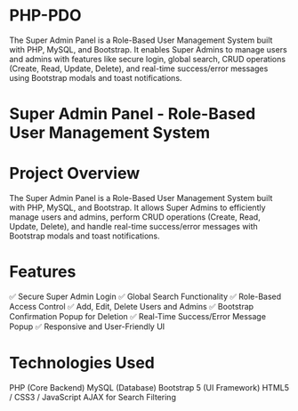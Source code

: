 # PHP-PDO
The Super Admin Panel is a Role-Based User Management System built with PHP, MySQL, and Bootstrap. It enables Super Admins to manage users and admins with features like secure login, global search, CRUD operations (Create, Read, Update, Delete), and real-time success/error messages using Bootstrap modals and toast notifications.

# Super Admin Panel - Role-Based User Management System
# Project Overview
The Super Admin Panel is a Role-Based User Management System built with PHP, MySQL, and Bootstrap. It allows Super Admins to efficiently manage users and admins, perform CRUD operations (Create, Read, Update, Delete), and handle real-time success/error messages with Bootstrap modals and toast notifications.

# Features
✅ Secure Super Admin Login
✅ Global Search Functionality
✅ Role-Based Access Control
✅ Add, Edit, Delete Users and Admins
✅ Bootstrap Confirmation Popup for Deletion
✅ Real-Time Success/Error Message Popup
✅ Responsive and User-Friendly UI

# Technologies Used
PHP (Core Backend)
MySQL (Database)
Bootstrap 5 (UI Framework)
HTML5 / CSS3 / JavaScript
AJAX for Search Filtering
